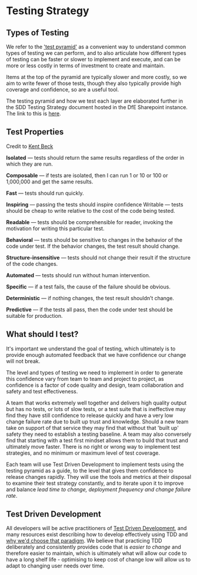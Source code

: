 # Testing Strategy

## Types of Testing

We refer to the ['test pyramid'](https://martinfowler.com/bliki/TestPyramid.html) as a convenient way to understand common types of testing we can perform, and to also articulate how different types of testing can be faster or slower to implement and execute, and can be more or less costly in terms of investment to create and maintain.

Items at the top of the pyramid are typically slower and more costly, so we aim to write fewer of those tests, though they also typically provide high coverage and confidence, so are a useful tool.

The testing pyramid and how we test each layer are elaborated further in the SDD Testing Strategy document hosted in the DfE Sharepoint instance. The link to this is [here](https://educationgovuk.sharepoint.com.mcas.ms/sites/ServiceDeliveryDirectorate/Shared%20Documents/Forms/AllItems.aspx?cid=e7a83aa3%2D8334%2D41d2%2Dba2b%2D7255c0fe550f&RootFolder=%2Fsites%2FServiceDeliveryDirectorate%2FShared%20Documents%2FSDD%20Cross%20cutting%2FTechnology&FolderCTID=0x012000265B42F1C27524438F6B1CC14FCF9E05).

## Test Properties

Credit to [Kent Beck](https://medium.com/@kentbeck_7670/test-desiderata-94150638a4b3)

**Isolated** — tests should return the same results regardless of the order in which they are run.

**Composable** — if tests are isolated, then I can run 1 or 10 or 100 or 1,000,000 and get the same results.

**Fast** — tests should run quickly.

**Inspiring** — passing the tests should inspire confidence
Writable — tests should be cheap to write relative to the cost of the code being tested.

**Readable** — tests should be comprehensible for reader, invoking the motivation for writing this particular test.

**Behavioral** — tests should be sensitive to changes in the behavior of the code under test. If the behavior changes, the test result should change.

**Structure-insensitive** — tests should not change their result if the structure of the code changes.

**Automated** — tests should run without human intervention.

**Specific** — if a test fails, the cause of the failure should be obvious.

**Deterministic** — if nothing changes, the test result shouldn’t change.

**Predictive** — if the tests all pass, then the code under test should be suitable for production.

## What should I test?

It's important we understand the goal of testing, which ultimately is to provide enough automated feedback that we have confidence our change will not break.

The level and types of testing we need to implement in order to generate this confidence vary from team to team and project to project, as confidence is a factor of code quality and design, team collaboration and safety and test effectiveness.

A team that works extremely well together and delivers high quality output but has no tests, or lots of slow tests, or a test suite that is ineffective may find they have still confidence to release quickly and have a very low change failure rate due to built up trust and knowledge. Should a new team take on support of that service they may find that without that 'built up' safety they need to establish a testing baseline. A team may also conversely find that starting with a test first mindset allows them to build that trust and ultimately move faster. There is no right or wrong way to implement test strategies, and no minimum or maximum level of test coverage.

Each team will use Test Driven Development to implement tests using the testing pyramid as a guide, to the level that gives them confidence to release changes rapidly. They will use the tools and metrics at their disposal to examine their test strategy constantly, and to iterate upon it to improve and balance _lead time to change, deployment frequency and change failure rate_.

## Test Driven Development

All developers will be active practitioners of [Test Driven Development](https://en.wikipedia.org/wiki/Test-driven_development), and many resources exist describing how to develop effectively using TDD and [why we'd choose that paradigm](https://www.codica.com/blog/test-driven-development-benefits/). We believe that practicing TDD deliberately and consistently provides code that is _easier to change_ and therefore easier to maintain, which is ultimately what will allow our code to have a long shelf life - optimising to keep cost of change low will allow us to adapt to changing user needs over time.
